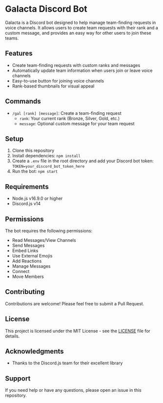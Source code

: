 # Galacta Discord Bot

Galacta is a Discord bot designed to help manage team-finding requests in voice channels. It allows users to create team requests with their rank and a custom message, and provides an easy way for other users to join these teams.

## Features

- Create team-finding requests with custom ranks and messages
- Automatically update team information when users join or leave voice channels
- Easy-to-use button for joining voice channels
- Rank-based thumbnails for visual appeal

## Commands

- `/gal [rank] [message]`: Create a team-finding request
  - `rank`: Your current rank (Bronze, Silver, Gold, etc.)
  - `message`: Optional custom message for your team request

## Setup

1. Clone this repository
2. Install dependencies: `npm install`
3. Create a `.env` file in the root directory and add your Discord bot token: `TOKEN=your_discord_bot_token_here`
4. Run the bot: `npm start`

## Requirements

- Node.js v16.9.0 or higher
- Discord.js v14

## Permissions

The bot requires the following permissions:
- Read Messages/View Channels
- Send Messages
- Embed Links
- Use External Emojis
- Add Reactions
- Manage Messages
- Connect
- Move Members

## Contributing

Contributions are welcome! Please feel free to submit a Pull Request.

## License

This project is licensed under the MIT License - see the [LICENSE](LICENSE) file for details.

## Acknowledgments

- Thanks to the Discord.js team for their excellent library

## Support

If you need help or have any questions, please open an issue in this repository.
